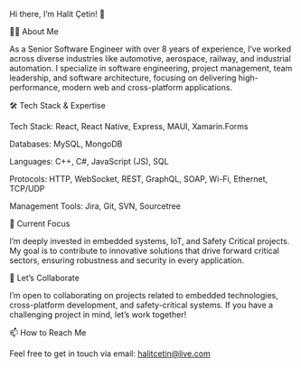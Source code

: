Hi there, I’m Halit Çetin! 👋


👨‍💻 About Me

As a Senior Software Engineer with over 8 years of experience, I’ve worked across diverse industries like automotive, aerospace, railway, and industrial automation. I specialize in software engineering, project management, team leadership, and software architecture, focusing on delivering high-performance, modern web and cross-platform applications.


🛠 Tech Stack & Expertise

Tech Stack: React, React Native, Express, MAUI, Xamarin.Forms

Databases: MySQL, MongoDB

Languages: C++, C#, JavaScript (JS), SQL

Protocols: HTTP, WebSocket, REST, GraphQL, SOAP, Wi-Fi, Ethernet, TCP/UDP

Management Tools: Jira, Git, SVN, Sourcetree



🚀 Current Focus

I’m deeply invested in embedded systems, IoT, and Safety Critical projects. My goal is to contribute to innovative solutions that drive forward critical sectors, ensuring robustness and security in every application.


🤝 Let’s Collaborate

I’m open to collaborating on projects related to embedded technologies, cross-platform development, and safety-critical systems. If you have a challenging project in mind, let’s work together!


📫 How to Reach Me

Feel free to get in touch via email: halitcetin@live.com
